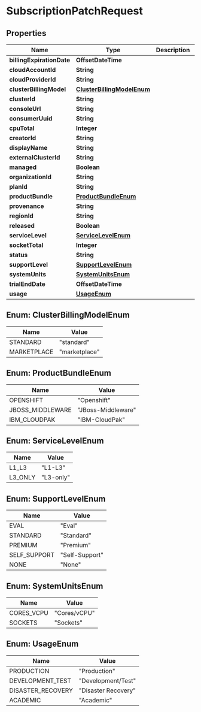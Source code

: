 

# SubscriptionPatchRequest


## Properties

Name | Type | Description | Notes
------------ | ------------- | ------------- | -------------
**billingExpirationDate** | **OffsetDateTime** |  |  [optional]
**cloudAccountId** | **String** |  |  [optional]
**cloudProviderId** | **String** |  |  [optional]
**clusterBillingModel** | [**ClusterBillingModelEnum**](#ClusterBillingModelEnum) |  |  [optional]
**clusterId** | **String** |  |  [optional]
**consoleUrl** | **String** |  |  [optional]
**consumerUuid** | **String** |  |  [optional]
**cpuTotal** | **Integer** |  |  [optional]
**creatorId** | **String** |  |  [optional]
**displayName** | **String** |  |  [optional]
**externalClusterId** | **String** |  |  [optional]
**managed** | **Boolean** |  |  [optional]
**organizationId** | **String** |  |  [optional]
**planId** | **String** |  |  [optional]
**productBundle** | [**ProductBundleEnum**](#ProductBundleEnum) |  |  [optional]
**provenance** | **String** |  |  [optional]
**regionId** | **String** |  |  [optional]
**released** | **Boolean** |  |  [optional]
**serviceLevel** | [**ServiceLevelEnum**](#ServiceLevelEnum) |  |  [optional]
**socketTotal** | **Integer** |  |  [optional]
**status** | **String** |  |  [optional]
**supportLevel** | [**SupportLevelEnum**](#SupportLevelEnum) |  |  [optional]
**systemUnits** | [**SystemUnitsEnum**](#SystemUnitsEnum) |  |  [optional]
**trialEndDate** | **OffsetDateTime** |  |  [optional]
**usage** | [**UsageEnum**](#UsageEnum) |  |  [optional]



## Enum: ClusterBillingModelEnum

Name | Value
---- | -----
STANDARD | &quot;standard&quot;
MARKETPLACE | &quot;marketplace&quot;



## Enum: ProductBundleEnum

Name | Value
---- | -----
OPENSHIFT | &quot;Openshift&quot;
JBOSS_MIDDLEWARE | &quot;JBoss-Middleware&quot;
IBM_CLOUDPAK | &quot;IBM-CloudPak&quot;



## Enum: ServiceLevelEnum

Name | Value
---- | -----
L1_L3 | &quot;L1-L3&quot;
L3_ONLY | &quot;L3-only&quot;



## Enum: SupportLevelEnum

Name | Value
---- | -----
EVAL | &quot;Eval&quot;
STANDARD | &quot;Standard&quot;
PREMIUM | &quot;Premium&quot;
SELF_SUPPORT | &quot;Self-Support&quot;
NONE | &quot;None&quot;



## Enum: SystemUnitsEnum

Name | Value
---- | -----
CORES_VCPU | &quot;Cores/vCPU&quot;
SOCKETS | &quot;Sockets&quot;



## Enum: UsageEnum

Name | Value
---- | -----
PRODUCTION | &quot;Production&quot;
DEVELOPMENT_TEST | &quot;Development/Test&quot;
DISASTER_RECOVERY | &quot;Disaster Recovery&quot;
ACADEMIC | &quot;Academic&quot;



